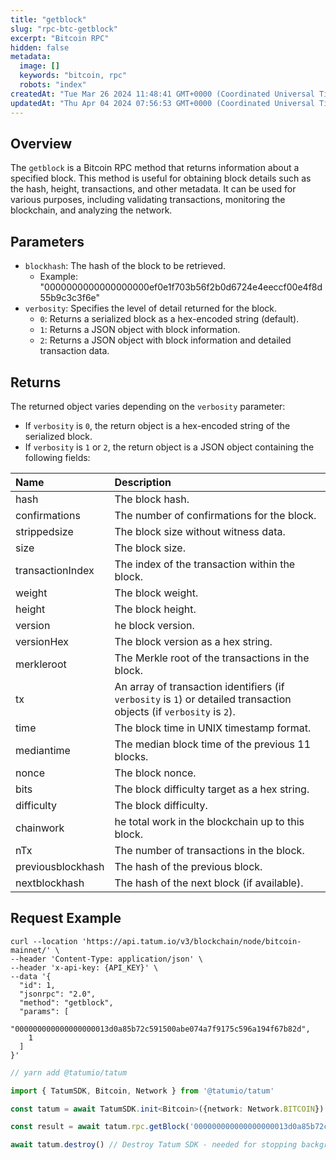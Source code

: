 ```yaml
---
title: "getblock"
slug: "rpc-btc-getblock"
excerpt: "Bitcoin RPC"
hidden: false
metadata: 
  image: []
  keywords: "bitcoin, rpc"
  robots: "index"
createdAt: "Tue Mar 26 2024 11:48:41 GMT+0000 (Coordinated Universal Time)"
updatedAt: "Thu Apr 04 2024 07:56:53 GMT+0000 (Coordinated Universal Time)"
---
```

## Overview

The `getblock` is a Bitcoin RPC method that returns information about a specified block. This method is useful for obtaining block details such as the hash, height, transactions, and other metadata. It can be used for various purposes, including validating transactions, monitoring the blockchain, and analyzing the network.

## Parameters

- `blockhash`: The hash of the block to be retrieved.
  - Example: "0000000000000000000ef0e1f703b56f2b0d6724e4eeccf00e4f8d55b9c3c3f6e"
- `verbosity`: Specifies the level of detail returned for the block.
  - `0`: Returns a serialized block as a hex-encoded string (default).
  - `1`: Returns a JSON object with block information.
  - `2`: Returns a JSON object with block information and detailed transaction data.

## Returns

The returned object varies depending on the `verbosity` parameter:

- If `verbosity` is `0`, the return object is a hex-encoded string of the serialized block.
- If `verbosity` is `1` or `2`, the return object is a JSON object containing the following fields:

| Name              | Description                                                                                                          |
| :---------------- | :------------------------------------------------------------------------------------------------------------------- |
| hash              | The block hash.                                                                                                      |
| confirmations     | The number of confirmations for the block.                                                                           |
| strippedsize      | The block size without witness data.                                                                                 |
| size              | The block size.                                                                                                      |
| transactionIndex  | The index of the transaction within the block.                                                                       |
| weight            | The block weight.                                                                                                    |
| height            | The block height.                                                                                                    |
| version           | he block version.                                                                                                    |
| versionHex        | The block version as a hex string.                                                                                   |
| merkleroot        | The Merkle root of the transactions in the block.                                                                    |
| tx                | An array of transaction identifiers (if `verbosity` is `1`) or detailed transaction objects (if `verbosity` is `2`). |
| time              | The block time in UNIX timestamp format.                                                                             |
| mediantime        | The median block time of the previous 11 blocks.                                                                     |
| nonce             | The block nonce.                                                                                                     |
| bits              | The block difficulty target as a hex string.                                                                         |
| difficulty        | The block difficulty.                                                                                                |
| chainwork         | he total work in the blockchain up to this block.                                                                    |
| nTx               | The number of transactions in the block.                                                                             |
| previousblockhash | The hash of the previous block.                                                                                      |
| nextblockhash     | The hash of the next block (if available).                                                                           |

## Request Example

```curl cURL
curl --location 'https://api.tatum.io/v3/blockchain/node/bitcoin-mainnet/' \
--header 'Content-Type: application/json' \
--header 'x-api-key: {API_KEY}' \
--data '{
  "id": 1,
  "jsonrpc": "2.0",
  "method": "getblock",
  "params": [
    "000000000000000000013d0a85b72c591500abe074a7f9175c596a194f67b82d",
    1
  ]
}'
```
```typescript JS SDK
// yarn add @tatumio/tatum

import { TatumSDK, Bitcoin, Network } from '@tatumio/tatum'

const tatum = await TatumSDK.init<Bitcoin>({network: Network.BITCOIN})

const result = await tatum.rpc.getBlock('000000000000000000013d0a85b72c591500abe074a7f9175c596a194f67b82d')

await tatum.destroy() // Destroy Tatum SDK - needed for stopping background jobs
```
